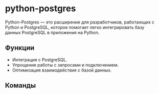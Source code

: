 # python-postgres

Python-Postgres — это расширение для разработчиков, работающих с Python и PostgreSQL, которое помогает легко интегрировать базу данных PostgreSQL в приложения на Python.

## Функции

- Интеграция с PostgreSQL.
- Упрощение работы с запросами и подключением.
- Оптимизация взаимодействия с базой данных.

## Команды